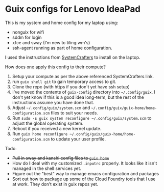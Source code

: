 # Guix configs for Lenovo IdeaPad

This is my system and home config for my laptop using:

 * nonguix for wifi
 * sddm for login
 * xfce and sway (I'm new to tiling wm's)
 * ssh-agent running as part of home configuration.

I used the instructions from [SystemCrafters](https://wiki.systemcrafters.net/guix/nonguix-installation-guide/) to install on the laptop.

How does one apply this config to their compute?

1. Setup your compute as per the above referenced SystemCrafters link.
1. run `guix shell git` to gain temporary access to git.
1. Clone the repo (with https if you don't yet have ssh setup)
1. I've moved the contents of `guix-config` directory into `~/.config/guix`. I don't yet know if this is a good idea long-term, but the rest of the instructions assume you have done that.
1. Adjust `~/.config/guix/system.scm` and `~/.config/guix/guix-home/home-configuration.scm` files to suit your needs.
1. Run `sudo -E guix system reconfigure ~/.config/guix/system.scm` to adjust the global operating system.
1. Reboot if you received a new kernel update.
1. Run `guix home reconfigure ~/.config/guix/guix-home/home-configuration.scm` to update your user profile.

Todo:
 * ~~Pull in sway and kanshi config files to `guix home`~~
 * How do I deal with my customized `.inputrc` properly. It looks like it isn't managed in the shell services yet.
 * Figure out the "best" way to manage emacs configuration and packages
 * Sort out how to package up some of the Cloud Foundry tools that I use at work. They don't exist in guix repos yet.
